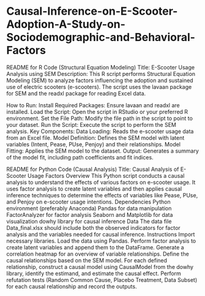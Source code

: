 # Causal-Inference-on-E-Scooter-Adoption-A-Study-on-Sociodemographic-and-Behavioral-Factors
README for R Code (Structural Equation Modeling)
Title: E-Scooter Usage Analysis using SEM
Description:
This R script performs Structural Equation Modeling (SEM) to analyze factors influencing the adoption and sustained use of electric scooters (e-scooters). The script uses the lavaan package for SEM and the readxl package for reading Excel data.

How to Run:
Install Required Packages: Ensure lavaan and readxl are installed.
Load the Script: Open the script in RStudio or your preferred R environment.
Set the File Path: Modify the file path in the script to point to your dataset.
Run the Script: Execute the script to perform the SEM analysis.
Key Components:
Data Loading: Reads the e-scooter usage data from an Excel file.
Model Definition: Defines the SEM model with latent variables (Intent, Pease, PUse, Penjoy) and their relationships.
Model Fitting: Applies the SEM model to the dataset.
Output: Generates a summary of the model fit, including path coefficients and fit indices.


README for Python Code (Causal Analysis)
Title: Causal Analysis of E-Scooter Usage Factors
Overview
This Python script conducts a causal analysis to understand the effects of various factors on e-scooter usage. It uses factor analysis to create latent variables and then applies causal inference techniques to determine the effects of variables like Pease, PUse, and Penjoy on e-scooter usage intentions.
Dependencies
Python environment (preferably Anaconda)
Pandas for data manipulation
FactorAnalyzer for factor analysis
Seaborn and Matplotlib for data visualization
dowhy library for causal inference
Data
The data file Data_final.xlsx should include both the observed indicators for factor analysis and the variables needed for causal inference.
Instructions
Import necessary libraries.
Load the data using Pandas.
Perform factor analysis to create latent variables and append them to the DataFrame.
Generate a correlation heatmap for an overview of variable relationships.
Define the causal relationships based on the SEM model.
For each defined relationship, construct a causal model using CausalModel from the dowhy library, identify the estimand, and estimate the causal effect.
Perform refutation tests (Random Common Cause, Placebo Treatment, Data Subset) for each causal relationship and record the outputs.
